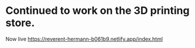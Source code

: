 # Continued to work on the 3D printing store.
Now live
https://reverent-hermann-b061b9.netlify.app/index.html
